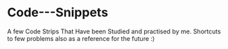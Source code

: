 # Code---Snippets


A few Code Strips That  Have been Studied and practised by me.
Shortcuts to few problems also as a reference for the future  :) 
